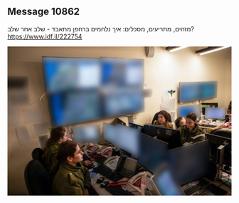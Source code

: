 ## Message 10862

מזהים, מתריעים, מסכלים:
איך נלחמים ברחפן מתאבד - שלב אחר שלב?
https://www.idf.il/222754

![Photo](10862/10862_photo.jpg)
